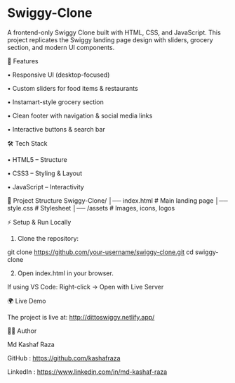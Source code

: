 # Swiggy-Clone
A frontend-only Swiggy Clone built with HTML, CSS, and JavaScript. This project replicates the Swiggy landing page design with sliders, grocery section, and modern UI components.

🚀 Features

• Responsive UI (desktop-focused)

• Custom sliders for food items & restaurants

• Instamart-style grocery section

• Clean footer with navigation & social media links

• Interactive buttons & search bar

🛠️ Tech Stack

• HTML5 – Structure

• CSS3 – Styling & Layout

• JavaScript – Interactivity

📂 Project Structure
Swiggy-Clone/
│── index.html        # Main landing page
│── style.css         # Stylesheet
│── /assets           # Images, icons, logos

⚡ Setup & Run Locally

1. Clone the repository:

git clone https://github.com/your-username/swiggy-clone.git
cd swiggy-clone

2. Open index.html in your browser.

If using VS Code: Right-click → Open with Live Server

🌍 Live Demo

The project is live at:
http://dittoswiggy.netlify.app/

👨‍💻 Author

Md Kashaf Raza

GitHub : https://github.com/kashafraza

LinkedIn : https://www.linkedin.com/in/md-kashaf-raza
